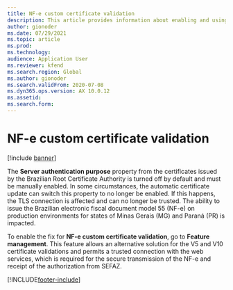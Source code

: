 ```yaml
---
title: NF-e custom certificate validation
description: This article provides information about enabling and using the NF-e custom certificate.
author: gionoder
ms.date: 07/29/2021
ms.topic: article
ms.prod: 
ms.technology: 
audience: Application User
ms.reviewer: kfend
ms.search.region: Global
ms.author: gionoder
ms.search.validFrom: 2020-07-08
ms.dyn365.ops.version: AX 10.0.12
ms.assetid: 
ms.search.form: 
---
```


# NF-e custom certificate validation

[!include [banner](../includes/banner.md)]

The **Server authentication purpose** property from the certificates issued by the Brazilian Root Certificate Authority is turned off by default and must be manually enabled. In some circumstances, the automatic certificate update can switch this property to no longer be enabled. If this happens, the TLS connection is affected and can no longer be trusted. The ability to issue the Brazilian electronic fiscal document model 55 (NF-e) on production environments for states of Minas Gerais (MG) and Paraná (PR) is impacted.

To enable the fix for **NF-e custom certificate validation**, go to **Feature management**. This feature allows an alternative solution for the V5 and V10 certificate validations and permits a trusted connection with the web services, which is required for the secure transmission of the NF-e and receipt of the authorization from SEFAZ.

[!INCLUDE[footer-include](../../includes/footer-banner.md)]
